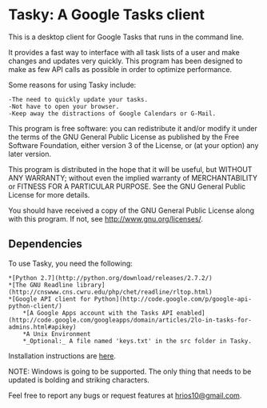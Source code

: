 Tasky: A Google Tasks client
============================

This is a desktop client for Google Tasks that runs in the command line. 

It provides a fast way to interface with all task lists of a user and make changes and updates very quickly. This program has been designed to make as few API calls as possible in order to optimize performance.

Some reasons for using Tasky include:

	-The need to quickly update your tasks.
	-Not have to open your browser.
	-Keep away the distractions of Google Calendars or G-Mail.

This program is free software: you can redistribute it and/or modify it under the terms of the GNU General Public License as published by the Free Software Foundation, either version 3 of the License, or (at your option) any later version.

This program is distributed in the hope that it will be useful, but WITHOUT ANY WARRANTY; without even the implied warranty of MERCHANTABILITY or FITNESS FOR A PARTICULAR PURPOSE. See the GNU General Public License for more details.

You should have received a copy of the GNU General Public License along with this program. If not, see <http://www.gnu.org/licenses/>.

Dependencies
------------
To use Tasky, you need the following:

	*[Python 2.7](http://python.org/download/releases/2.7.2/)
	*[The GNU Readline library](http://cnswww.cns.cwru.edu/php/chet/readline/rltop.html)
	*[Google API client for Python](http://code.google.com/p/google-api-python-client/)
        *[A Google Apps account with the Tasks API enabled] (http://code.google.com/googleapps/domain/articles/2lo-in-tasks-for-admins.html#apikey)
        *A Unix Environment
        *_Optional:_ A file named 'keys.txt' in the src folder in Tasky.
	

Installation instructions are [here](https://github.com/hrios/tasky/wiki).

NOTE: Windows is going to be supported. The only thing that needs to be updated is bolding and striking characters.

Feel free to report any bugs or request features at <hrios10@gmail.com>.